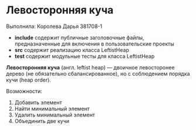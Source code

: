# Левосторонняя куча

Выполнила: Королева Дарья 381708-1

* **include** содержит публичные заголовочные файлы, предназначенные для включения в пользовательские проекты
* **src** содержит реализацию класса LeftistHeap
* **test** содержит модульные тесты для класса LeftistHeap

**Левосторонняя куча** (англ. leftist heap) — двоичное левосторонее дерево (не обязательно сбалансированное), но с соблюдением порядка кучи (heap order).

Возможности:
1. Добавить элемент
2. Найти минимальный элемент
3. Удалить минимальный элемент
4. Объединить две кучи
